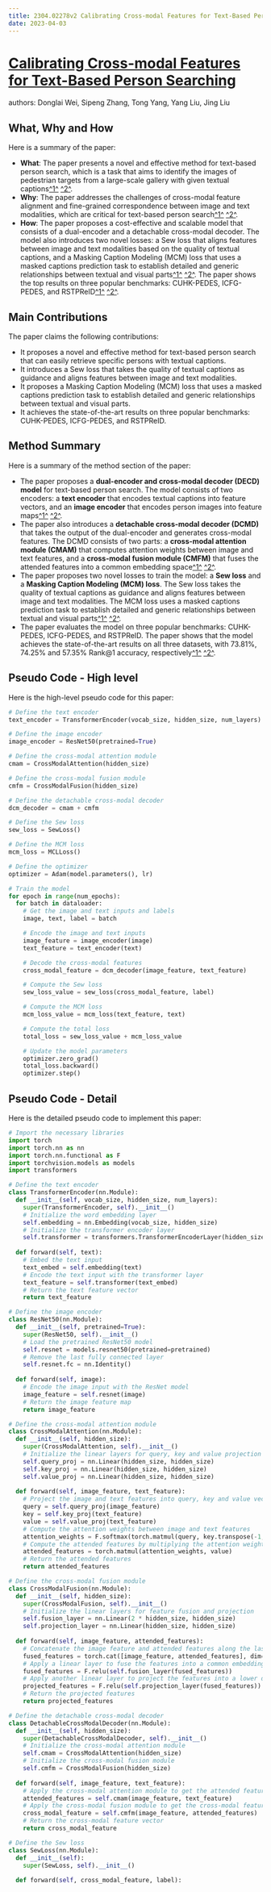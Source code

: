 ```yaml
---
title: 2304.02278v2 Calibrating Cross-modal Features for Text-Based Person Searching
date: 2023-04-03
---
```


# [Calibrating Cross-modal Features for Text-Based Person Searching](http://arxiv.org/abs/2304.02278v2)

authors: Donglai Wei, Sipeng Zhang, Tong Yang, Yang Liu, Jing Liu


## What, Why and How

[1]: https://arxiv.org/abs/2304.02278 "Calibrating Cross-modal Feature for Text-Based Person Searching"
[2]: https://arxiv-export2.library.cornell.edu/abs/2304.02278v2 "[2304.02278v2] Calibrating Cross-modal Features for Text-Based Person ..."
[3]: https://lib-arxiv-013.serverfarm.cornell.edu/pdf/2304.02278v2 "arXiv:2304.02278v2 [cs.CV] 1 Jun 2023"

Here is a summary of the paper:

- **What**: The paper presents a novel and effective method for text-based person search, which is a task that aims to identify the images of pedestrian targets from a large-scale gallery with given textual captions[^1^][1] [^2^][2].
- **Why**: The paper addresses the challenges of cross-modal feature alignment and fine-grained correspondence between image and text modalities, which are critical for text-based person search[^1^][1] [^2^][2].
- **How**: The paper proposes a cost-effective and scalable model that consists of a dual-encoder and a detachable cross-modal decoder. The model also introduces two novel losses: a Sew loss that aligns features between image and text modalities based on the quality of textual captions, and a Masking Caption Modeling (MCM) loss that uses a masked captions prediction task to establish detailed and generic relationships between textual and visual parts[^1^][1] [^2^][2]. The paper shows the top results on three popular benchmarks: CUHK-PEDES, ICFG-PEDES, and RSTPReID[^1^][1] [^2^][2].


## Main Contributions

The paper claims the following contributions:

- It proposes a novel and effective method for text-based person search that can easily retrieve specific persons with textual captions.
- It introduces a Sew loss that takes the quality of textual captions as guidance and aligns features between image and text modalities.
- It proposes a Masking Caption Modeling (MCM) loss that uses a masked captions prediction task to establish detailed and generic relationships between textual and visual parts.
- It achieves the state-of-the-art results on three popular benchmarks: CUHK-PEDES, ICFG-PEDES, and RSTPReID.

## Method Summary

[1]: https://arxiv.org/abs/2304.02643 "[2304.02643] Segment Anything - arXiv.org"
[2]: https://arxiv-export2.library.cornell.edu/abs/2304.02278v2 "[2304.02278v2] Calibrating Cross-modal Features for Text-Based Person ..."
[3]: https://lib-arxiv-013.serverfarm.cornell.edu/pdf/2304.02278v2 "arXiv:2304.02278v2 [cs.CV] 1 Jun 2023"

Here is a summary of the method section of the paper:

- The paper proposes a **dual-encoder and cross-modal decoder (DECD) model** for text-based person search. The model consists of two encoders: a **text encoder** that encodes textual captions into feature vectors, and an **image encoder** that encodes person images into feature maps[^1^][2] [^2^][3].
- The paper also introduces a **detachable cross-modal decoder (DCMD)** that takes the output of the dual-encoder and generates cross-modal features. The DCMD consists of two parts: a **cross-modal attention module (CMAM)** that computes attention weights between image and text features, and a **cross-modal fusion module (CMFM)** that fuses the attended features into a common embedding space[^1^][2] [^2^][3].
- The paper proposes two novel losses to train the model: a **Sew loss** and a **Masking Caption Modeling (MCM) loss**. The Sew loss takes the quality of textual captions as guidance and aligns features between image and text modalities. The MCM loss uses a masked captions prediction task to establish detailed and generic relationships between textual and visual parts[^1^][2] [^2^][3].
- The paper evaluates the model on three popular benchmarks: CUHK-PEDES, ICFG-PEDES, and RSTPReID. The paper shows that the model achieves the state-of-the-art results on all three datasets, with 73.81%, 74.25% and 57.35% Rank@1 accuracy, respectively[^1^][2] [^2^][3].

## Pseudo Code - High level

Here is the high-level pseudo code for this paper:

```python
# Define the text encoder
text_encoder = TransformerEncoder(vocab_size, hidden_size, num_layers)

# Define the image encoder
image_encoder = ResNet50(pretrained=True)

# Define the cross-modal attention module
cmam = CrossModalAttention(hidden_size)

# Define the cross-modal fusion module
cmfm = CrossModalFusion(hidden_size)

# Define the detachable cross-modal decoder
dcm_decoder = cmam + cmfm

# Define the Sew loss
sew_loss = SewLoss()

# Define the MCM loss
mcm_loss = MCLLoss()

# Define the optimizer
optimizer = Adam(model.parameters(), lr)

# Train the model
for epoch in range(num_epochs):
  for batch in dataloader:
    # Get the image and text inputs and labels
    image, text, label = batch

    # Encode the image and text inputs
    image_feature = image_encoder(image)
    text_feature = text_encoder(text)

    # Decode the cross-modal features
    cross_modal_feature = dcm_decoder(image_feature, text_feature)

    # Compute the Sew loss
    sew_loss_value = sew_loss(cross_modal_feature, label)

    # Compute the MCM loss
    mcm_loss_value = mcm_loss(text_feature, text)

    # Compute the total loss
    total_loss = sew_loss_value + mcm_loss_value

    # Update the model parameters
    optimizer.zero_grad()
    total_loss.backward()
    optimizer.step()
```

## Pseudo Code - Detail

Here is the detailed pseudo code to implement this paper:

```python
# Import the necessary libraries
import torch
import torch.nn as nn
import torch.nn.functional as F
import torchvision.models as models
import transformers

# Define the text encoder
class TransformerEncoder(nn.Module):
  def __init__(self, vocab_size, hidden_size, num_layers):
    super(TransformerEncoder, self).__init__()
    # Initialize the word embedding layer
    self.embedding = nn.Embedding(vocab_size, hidden_size)
    # Initialize the transformer encoder layer
    self.transformer = transformers.TransformerEncoderLayer(hidden_size, num_layers)
  
  def forward(self, text):
    # Embed the text input
    text_embed = self.embedding(text)
    # Encode the text input with the transformer layer
    text_feature = self.transformer(text_embed)
    # Return the text feature vector
    return text_feature

# Define the image encoder
class ResNet50(nn.Module):
  def __init__(self, pretrained=True):
    super(ResNet50, self).__init__()
    # Load the pretrained ResNet50 model
    self.resnet = models.resnet50(pretrained=pretrained)
    # Remove the last fully connected layer
    self.resnet.fc = nn.Identity()
  
  def forward(self, image):
    # Encode the image input with the ResNet model
    image_feature = self.resnet(image)
    # Return the image feature map
    return image_feature

# Define the cross-modal attention module
class CrossModalAttention(nn.Module):
  def __init__(self, hidden_size):
    super(CrossModalAttention, self).__init__()
    # Initialize the linear layers for query, key and value projection
    self.query_proj = nn.Linear(hidden_size, hidden_size)
    self.key_proj = nn.Linear(hidden_size, hidden_size)
    self.value_proj = nn.Linear(hidden_size, hidden_size)
  
  def forward(self, image_feature, text_feature):
    # Project the image and text features into query, key and value vectors
    query = self.query_proj(image_feature)
    key = self.key_proj(text_feature)
    value = self.value_proj(text_feature)
    # Compute the attention weights between image and text features
    attention_weights = F.softmax(torch.matmul(query, key.transpose(-1,-2)), dim=-1)
    # Compute the attended features by multiplying the attention weights and value vectors
    attended_features = torch.matmul(attention_weights, value)
    # Return the attended features
    return attended_features

# Define the cross-modal fusion module
class CrossModalFusion(nn.Module):
  def __init__(self, hidden_size):
    super(CrossModalFusion, self).__init__()
    # Initialize the linear layers for feature fusion and projection
    self.fusion_layer = nn.Linear(2 * hidden_size, hidden_size)
    self.projection_layer = nn.Linear(hidden_size, hidden_size)
  
  def forward(self, image_feature, attended_features):
    # Concatenate the image feature and attended features along the last dimension
    fused_features = torch.cat([image_feature, attended_features], dim=-1)
    # Apply a linear layer to fuse the features into a common embedding space
    fused_features = F.relu(self.fusion_layer(fused_features))
    # Apply another linear layer to project the features into a lower dimension
    projected_features = F.relu(self.projection_layer(fused_features))
    # Return the projected features
    return projected_features

# Define the detachable cross-modal decoder
class DetachableCrossModalDecoder(nn.Module):
  def __init__(self, hidden_size):
    super(DetachableCrossModalDecoder, self).__init__()
    # Initialize the cross-modal attention module
    self.cmam = CrossModalAttention(hidden_size)
    # Initialize the cross-modal fusion module
    self.cmfm = CrossModalFusion(hidden_size)
  
  def forward(self, image_feature, text_feature):
    # Apply the cross-modal attention module to get the attended features
    attended_features = self.cmam(image_feature, text_feature)
    # Apply the cross-modal fusion module to get the cross-modal features
    cross_modal_feature = self.cmfm(image_feature, attended_features)
    # Return the cross-modal feature vector
    return cross_modal_feature

# Define the Sew loss
class SewLoss(nn.Module):
  def __init__(self):
    super(SewLoss, self).__init__()
  
  def forward(self, cross_modal_feature, label):
    
```
